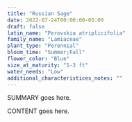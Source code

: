 ```yaml
---
title: "Russian Sage"
date: 2022-07-24T00:00:00-05:00
draft: false
latin_name: "Perovskia atriplicifolia"
family_name: "Lamiaceae"
plant_type: "Perennial"
bloom_time: "Summer;Fall"
flower_color: "Blue"
size_at_maturity: "1-3 ft"
water_needs: "Low"
additional_characteristices_notes: ""
---
```


SUMMARY goes here.

<!--more-->

CONTENT goes here.